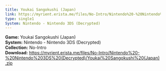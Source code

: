 ```yaml
---
title: Youkai Sangokushi (Japan)
link: https://myrient.erista.me/files/No-Intro/Nintendo%20-%20Nintendo%203DS%20(Decrypted)/Youkai%20Sangokushi%20(Japan).zip
type: single1
System: Nintendo - Nintendo 3DS (Decrypted)
---
```

<b>Game:</b> Youkai Sangokushi (Japan)<br>
<b>System:</b> Nintendo - Nintendo 3DS (Decrypted)<br>
<b>Collection:</b> No-Intro<br>
<b>Download:</b> https://myrient.erista.me/files/No-Intro/Nintendo%20-%20Nintendo%203DS%20(Decrypted)/Youkai%20Sangokushi%20(Japan).zip
